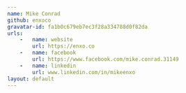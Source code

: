 ```yaml
---
name: Mike Conrad
github: enxoco
gravatar-id: fa1b0c679eb7ec3f28a334788d0f82da
urls:
    -   name: website
        url: https://enxo.co
    -   name: facebook
        url: https://www.facebook.com/mike.conrad.31149
    -   name: linkedin
        url: www.linkedin.com/in/mikeenxo
layout: default
---
```

